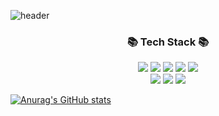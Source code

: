 ![header](https://capsule-render.vercel.app/api?type=waving&color=gradient&height=200&animation=fadeIn&section=footer&text=🇰🇷🙋🏻‍♂ParkYoDo's%20Gitgub️🖥️💻&fontAlignX=50&fontAlignY=70&fontSize=55)

<h3 align="center">📚  Tech Stack 📚 </h3>
<p align="center">
<img src="https://img.shields.io/badge/HTML-E34F26?style=for-the-badge&logo=HTML5&logoColor=white">
<img src="https://img.shields.io/badge/CSS-1572B6?style=for-the-badge&logo=CSS3&logoColor=white">
<img src="https://img.shields.io/badge/JAVASCRIPT-F7DF1E?style=for-the-badge&logo=JavaScript&logoColor=white">
<img src="https://img.shields.io/badge/REACT-61DAFB?style=for-the-badge&logo=React&logoColor=white">
<img src="https://img.shields.io/badge/REDUX-764ABC?style=for-the-badge&logo=Redux&logoColor=white"><br>
<img src="https://img.shields.io/badge/Styled_component-DB7093?style=for-the-badge&logo=styled-components&logoColor=white">
<img src="https://img.shields.io/badge/Bootstrap-7952B3?style=for-the-badge&logo=Bootstrap&logoColor=white">
<img src="https://img.shields.io/badge/TYPESCRIPT-007FFF?style=for-the-badge&logo=TYPESCRIPT&logoColor=white">
</p>



[![Anurag's GitHub stats](https://github-readme-stats.vercel.app/api?username=ParkYoDo)](https://github.com/ParkYoDo/github-readme-stats)





